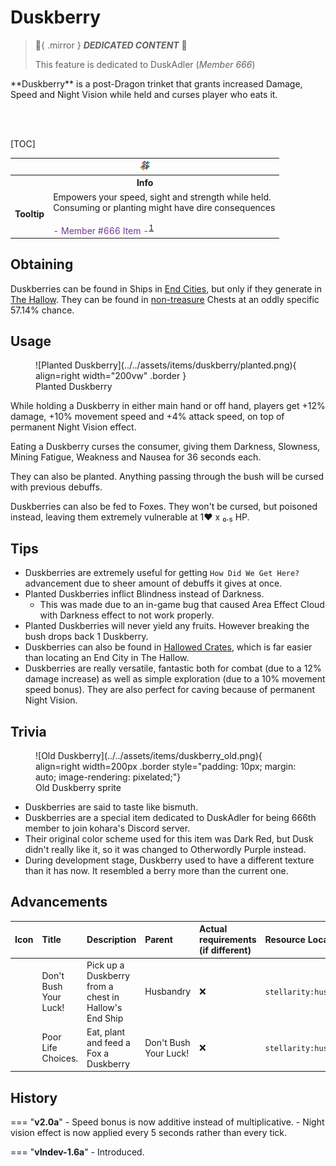 # Duskberry

> :tada:{ .mirror } ***DEDICATED CONTENT*** :tada:
>
> This feature is dedicated to DuskAdler (*Member 666*)

<div class="result kohara-infobox-grid" markdown>
<div markdown class="kohara-infobox-text">
**Duskberry** is a post-Dragon trinket that grants increased Damage, Speed and Night Vision while held and curses player who eats it.

<br><br>

[TOC]

</div>
<div class="kohara-infobox-table">
  <table id="kohara-infobox--item">
	<tr>
		<th colspan="2" class="kohara-infobox--top-image"><img src="../../../assets/items/duskberry.png"></th>
	</tr>
	<tr>
		<th colspan="2">Info</th>
	</tr>
	<tr>
		<td><b>Tooltip</b></td>
		<td>Empowers your speed, sight and strength while held.<br>Consuming or planting might have dire consequences<br><br><span style="color: #76389B;">- Member #666 Item -</span><sup id="fnref:1"><a class="footnote-ref" href="#fn:1">1</a></sup></td>
	</tr>
</table>
</div>
</div>

## Obtaining
Duskberries can be found in Ships in [End Cities](../../structures/end_city.md), but only if they generate in [The Hallow](../../biomes/the_hallow.md). They can be found in <u>non-treasure</u> Chests at an oddly specific 57.14% chance.

## Usage
<div class="result" markdown>
<figure class="kohara-side-image--right" markdown>
  ![Planted Duskberry](../../assets/items/duskberry/planted.png){ align=right width="200vw" .border }
  <figcaption>Planted Duskberry</figcaption>
</figure>
While holding a Duskberry in either main hand or off hand, players get +12% damage, +10% movement speed and +4% attack speed, on top of permanent Night Vision effect.
</div>

Eating a Duskberry curses the consumer, giving them Darkness, Slowness, Mining Fatigue, Weakness and Nausea for 36 seconds each. 

They can also be planted. Anything passing through the bush will be cursed with previous debuffs.

Duskberries can also be fed to Foxes. They won't be cursed, but poisoned instead, leaving them extremely vulnerable at 1:heart: x ₀.₅ HP.

## Tips
- Duskberries are extremely useful for getting `How Did We Get Here?` advancement due to sheer amount of debuffs it gives at once.
- Planted Duskberries inflict Blindness instead of Darkness.    
	- This was made due to an in-game bug that caused Area Effect Cloud with Darkness effect to not work properly.
- Planted Duskberries will never yield any fruits. However breaking the bush drops back 1 Duskberry.
- Duskberries can also be found in [Hallowed Crates](../../mechanics/void_fishing.md#crates), which is far easier than locating an End City in The Hallow.
- Duskberries are really versatile, fantastic both for combat (due to a 12% damage increase) as well as simple exploration (due to a 10% movement speed bonus). They are also perfect for caving because of permanent Night Vision.

## Trivia
<figure class="kohara-side-image--right" markdown>
  ![Old Duskberry](../../assets/items/duskberry_old.png){ align=right width=200px .border style="padding: 10px; margin: auto; image-rendering: pixelated;"}
  <figcaption>Old Duskberry sprite</figcaption>
</figure>

- Duskberries are said to taste like bismuth.
- Duskberries are a special item dedicated to DuskAdler for being 666th member to join kohara's Discord server.
- Their original color scheme used for this item was Dark Red, but Dusk didn't really like it, so it was changed to Otherwordly Purple instead.
- During development stage, Duskberry used to have a different texture than it has now. It resembled a berry more than the current one.

## Advancements
| Icon | Title | Description | Parent | Actual requirements (if different) | Resource Location |
| :--- | :--- | :--- | :--- | :--- | :--- |
| <div class="adv-div"><i class="adv adv-task"></i><i class="icon-adv icon-stellarity icon-stellarity-duskberry"></i></div> | Don't Bush Your Luck! | Pick up a Duskberry from a chest in Hallow's End Ship | Husbandry | :x: | `stellarity:husbandry/duskberry/discover` |
| <div class="adv-div"><i class="adv adv-challenge"></i><i class="icon-adv icon-stellarity icon-stellarity-duskberry"></i></div> | Poor Life Choices. | Eat, plant and feed a Fox a Duskberry | Don't Bush Your Luck! | :x: | `stellarity:husbandry/duskberry/poor_life_choices` |

## History
=== "**v2.0a**"
    - Speed bonus is now additive instead of multiplicative.
    - Night vision effect is now applied every 5 seconds rather than every tick.

=== "**vIndev-1.6a**"
	- Introduced.

[^1]: This part is written with Illageralt font, meaning that it is normally undecipherable